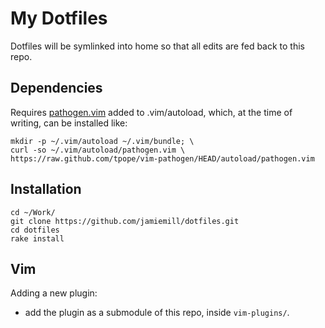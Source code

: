 My Dotfiles
===========

Dotfiles will be symlinked into home so that all edits are fed back to this
repo.


Dependencies
------------

Requires [pathogen.vim](https://github.com/tpope/vim-pathogen) added to
.vim/autoload, which, at the time of writing, can be installed like:

	mkdir -p ~/.vim/autoload ~/.vim/bundle; \
	curl -so ~/.vim/autoload/pathogen.vim \
    https://raw.github.com/tpope/vim-pathogen/HEAD/autoload/pathogen.vim
	

Installation
------------

	cd ~/Work/
	git clone https://github.com/jamiemill/dotfiles.git
	cd dotfiles
	rake install	

Vim
---

Adding a new plugin:
- add the plugin as a submodule of this repo, inside `vim-plugins/`.
